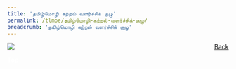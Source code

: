 ```yaml
---
title: 'தமிழ்மொழி கற்றல் வளர்ச்சிக் குழு'
permalink: /tlmoe/தமிழ்மொழி-கற்றல்-வளர்ச்சிக்-குழு/
breadcrumb: 'தமிழ்மொழி கற்றல் வளர்ச்சிக் குழு'
---
```

<!-- Global site tag (gtag.js) - Google Ads: 726049306 -->
<script async src="https://www.googletagmanager.com/gtag/js?id=AW-726049306"></script>
<script>
  window.dataLayer = window.dataLayer || [];
  function gtag(){dataLayer.push(arguments);}
  gtag('js', new Date());

  gtag('config', 'AW-726049306');
</script>
<a href="/gallery/தமிழ்மொழிக்-காட்சிக்கூடம்-e/community-partners2/" style="float:right;">Back</a>
 <img src="/images/TLLPC-TL2.jpg"> <br/>

<div class="btntop"><a href="#top" style="text-decoration:none;"><span style="color:white"><b>Top</b></span></a></div>

